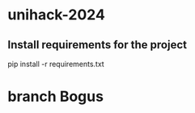 # unihack-2024

## Install requirements for the project
pip install -r requirements.txt

# branch Bogus 
